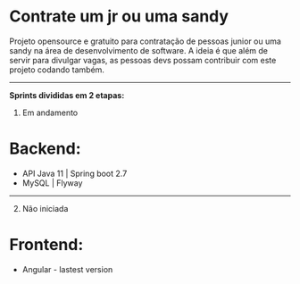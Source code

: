﻿# Contrate um jr ou uma sandy

Projeto opensource e gratuito para contratação de pessoas junior ou uma sandy na área de desenvolvimento de software.
A ideia é que além de servir para divulgar vagas, as pessoas devs possam contribuir com este projeto codando também. 

------

<b>Sprints divididas em 2 etapas:</b> 

1) Em andamento

# Backend:
- API Java 11 | Spring boot 2.7
- MySQL | Flyway



-----------
2) Não iniciada

# Frontend:
- Angular - lastest version
